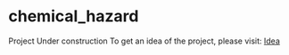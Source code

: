 # chemical_hazard
Project Under construction
To get an idea of the project, please visit: [Idea](https://youtu.be/Ba8dZ647reI)

